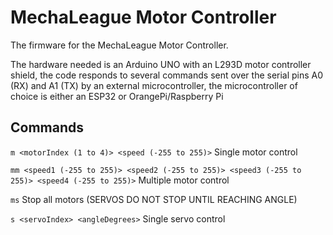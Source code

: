 # MechaLeague Motor Controller
The firmware for the MechaLeague Motor Controller.

The hardware needed is an Arduino UNO with an L293D motor controller shield, 
the code responds to several commands sent over the serial pins A0 (RX) and A1 (TX)
by an external microcontroller, the microcontroller of choice is either an ESP32 or OrangePi/Raspberry Pi

## Commands
`m <motorIndex (1 to 4)> <speed (-255 to 255)>` Single motor control

`mm <speed1 (-255 to 255)> <speed2 (-255 to 255)> <speed3 (-255 to 255)> <speed4 (-255 to 255)>` Multiple motor control

`ms` Stop all motors (SERVOS DO NOT STOP UNTIL REACHING ANGLE)

`s <servoIndex> <angleDegrees>` Single servo control